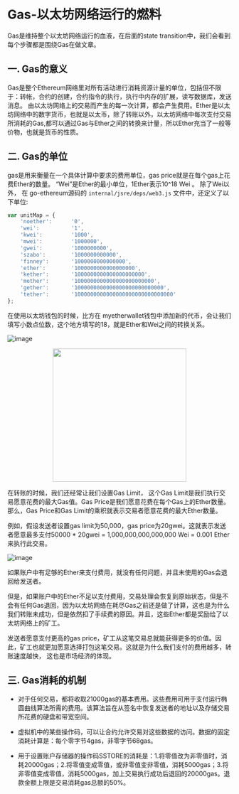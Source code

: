 Gas-以太坊网络运行的燃料
==============================

Gas是维持整个以太坊网络运行的血液，在后面的state transition中，我们会看到每个步骤都是围绕Gas在做文章。

## 一. Gas的意义
Gas是整个Ethereum网络里对所有活动进行消耗资源计量的单位，包括但不限于：转帐，合约的创建，合约指令的执行，执行中内存的扩展，读写数据库，发送消息。
由以太坊网络上的交易而产生的每一次计算，都会产生费用。Ether是以太坊网络中的数字货币，也就是以太币，除了转账以外，以太坊网络中每次支付交易所消耗的Gas,都可以通过Gas与Ether之间的转换来计量，所以Ether充当了一般等价物，也就是货币的性质。

## 二. Gas的单位
gas是用来衡量在一个具体计算中要求的费用单位，gas price就是在每个gas上花费Ether的数量。
“Wei”是Ether的最小单位，1Ether表示10^18 Wei 。
除了Wei以外， 在 go-ethereum源码的 `internal/jsre/deps/web3.js` 文件中，还定义了以下单位:
``` javascript
var unitMap = {
    'noether':      '0',
    'wei':          '1',
    'kwei':         '1000',
    'mwei':         '1000000',
    'gwei':         '1000000000',
    'szabo':        '1000000000000',
    'finney':       '1000000000000000',
    'ether':        '1000000000000000000',
    'kether':       '1000000000000000000000',
    'mether':       '1000000000000000000000000',
    'gether':       '1000000000000000000000000000',
    'tether':       '1000000000000000000000000000000'
};
```

在使用以太坊钱包的时候，比方在 myetherwallet钱包中添加新的代币，会让我们填写小数点位数，这个地方填写的18，就是Ether和Wei之间的转换关系。 

![image](https://github.com/toints/Ethereum-Source-Analysis/blob/master/1.imgs/ether_unit.jpg)
<div align=center><img width="300" height="300" src="https://github.com/toints/Ethereum-Source-Analysis/blob/master/1.imgs/ether_unit.jpg"/></div>

在转账的时候，我们还经常让我们设置Gas Limit， 这个Gas Limit是我们执行交易愿意花费的最大Gas值。Gas Price是我们愿意花费在每个Gas上的Ether数量。 那么，Gas Price和Gas Limit的乘积就表示交易者愿意花费的最大Ether数量。

例如，假设发送者设置gas limit为50,000，gas price为20gwei。这就表示发送者愿意最多支付50000 * 20gwei = 1,000,000,000,000,000 Wei = 0.001 Ether来执行此交易。

![image](https://github.com/toints/Ethereum-Source-Analysis/blob/master/1.imgs/max_tx_free.png)

如果账户中有足够的Ether来支付费用，就没有任何问题，并且未使用的Gas会退回给发送者。

但是，如果账户中的Ether不足以支付费用，交易处理会恢复到原始状态，但是不会有任何Gas退回，因为以太坊网络在耗尽Gas之前还是做了计算，这也是为什么我们转账未成功，但是依然扣了手续费的原因。并且，这些Ether都是奖励给了以太坊网络上的矿工。

发送者愿意支付更高的gas price，矿工从这笔交易总就能获得更多的价值。因此，矿工也就更加愿意选择打包这笔交易。这就是为什么我们支付的费用越多，转账速度越快， 这也是市场经济的体现。

## 三. Gas消耗的机制

* 对于任何交易，都将收取21000gas的基本费用。这些费用可用于支付运行椭圆曲线算法所需的费用。该算法旨在从签名中恢复发送者的地址以及存储交易所花费的硬盘和带宽空间。

* 虚拟机中的某些操作码，可以让合约允许交易对这些数据的访问。数据的固定消耗计算是：每个零字节4gas，非零字节68gas。

* 用于设置账户存储器的操作码SSTORE的消耗是：1.将零值改为非零值时，消耗20000gas；2.将零值变成零值，或非零值变非零值，消耗5000gas；3.将非零值变成零值，消耗5000gas，加上交易执行成功后退回的20000gas。退款金额上限是交易消耗gas总额的50%。



